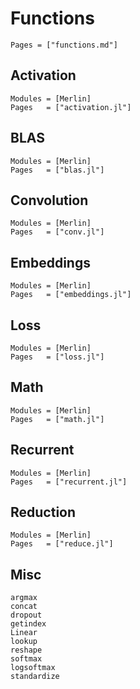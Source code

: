 # Functions

```@index
Pages = ["functions.md"]
```

## Activation
```@autodocs
Modules = [Merlin]
Pages   = ["activation.jl"]
```

## BLAS
```@autodocs
Modules = [Merlin]
Pages   = ["blas.jl"]
```

## Convolution
```@autodocs
Modules = [Merlin]
Pages   = ["conv.jl"]
```

## Embeddings
```@autodocs
Modules = [Merlin]
Pages   = ["embeddings.jl"]
```

## Loss
```@autodocs
Modules = [Merlin]
Pages   = ["loss.jl"]
```

## Math
```@autodocs
Modules = [Merlin]
Pages   = ["math.jl"]
```

## Recurrent
```@autodocs
Modules = [Merlin]
Pages   = ["recurrent.jl"]
```

## Reduction
```@autodocs
Modules = [Merlin]
Pages   = ["reduce.jl"]
```

## Misc
```@docs
argmax
concat
dropout
getindex
Linear
lookup
reshape
softmax
logsoftmax
standardize
```
